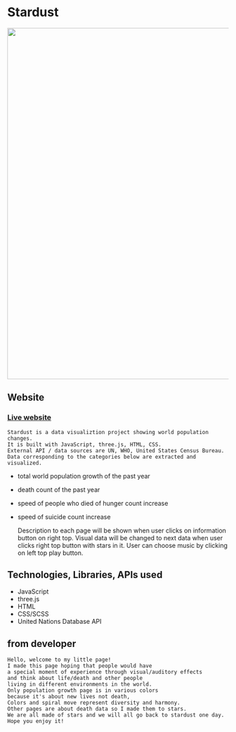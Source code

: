 # Stardust

<img src="https://kslportfolio.s3.us-west-1.amazonaws.com/stardust.gif" alt="" width="800"/>


## Website
### [Live website](https://totorasora.github.io/JavascriptProject-Stardust/)


    Stardust is a data visualiztion project showing world population changes.
    It is built with JavaScript, three.js, HTML, CSS.
    External API / data sources are UN, WHO, United States Census Bureau.
    Data corresponding to the categories below are extracted and visualized.

- total world population growth of the past year
- death count of the past year
- speed of people who died of hunger count increase
- speed of suicide count increase

    Description to each page will be shown when user clicks on information button on right top.
    Visual data will be changed to next data when user clicks right top button with stars in it.
    User can choose music by clicking on left top play button.


## Technologies, Libraries, APIs used
- JavaScript
- three.js
- HTML
- CSS/SCSS
- United Nations Database API


## from developer
    Hello, welcome to my little page!
    I made this page hoping that people would have
    a special moment of experience through visual/auditory effects
    and think about life/death and other people
    living in different environments in the world.
    Only population growth page is in various colors
    because it's about new lives not death,
    Colors and spiral move represent diversity and harmony.
    Other pages are about death data so I made them to stars.
    We are all made of stars and we will all go back to stardust one day.
    Hope you enjoy it!



